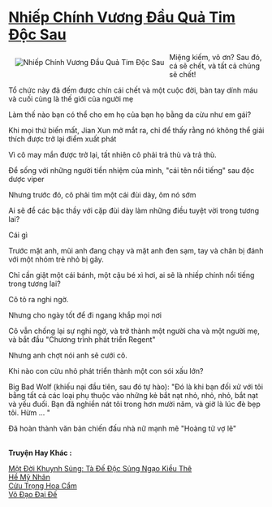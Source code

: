 <a href="https://truyentiki.com/nhiep-chinh-vuong-dau-qua-tim-doc-sau.30391/" title="Nhiếp Chính Vương Đầu Quả Tim Độc Sau"><h1>Nhiếp Chính Vương Đầu Quả Tim Độc Sau</h1></a><div style="display:table"><img align="right" style="float: left; padding: 10px;" src="https://truyentiki.com/a/img/str/src/30391.jpg" alt="Nhiếp Chính Vương Đầu Quả Tim Độc Sau">Miệng kiếm, vô ơn? Sau đó, cá sẽ chết, và tất cả chúng sẽ chết! <p></p> Tổ chức này đã đếm được chín cái chết và một cuộc đời, bàn tay dính máu và cuối cùng là thế giới của người mẹ <p></p> Làm thế nào bạn có thể cho em họ của bạn họ bằng da cừu như em gái? <p></p> Khi mọi thứ biến mất, Jian Xun mở mắt ra, chỉ để thấy rằng nó không thể giải thích được trở lại điểm xuất phát <p></p> Vì cô may mắn được trở lại, tất nhiên cô phải trả thù và trả thù. <p></p> Để sống với những người tiền nhiệm của mình, "cái tên nổi tiếng" sau độc dược viper <p></p> Nhưng trước đó, cô phải tìm một cái đùi dày, ôm nó sớm <p></p> Ai sẽ để các bậc thầy với cặp đùi dày làm những điều tuyệt vời trong tương lai? <p></p> Cái gì <p></p> Trước mặt anh, mũi anh đang chạy và mặt anh đen sạm, tay và chân bị đánh với một nhóm trẻ nhỏ bị gãy. <p></p> Chỉ cần giật một cái bánh, một cậu bé xì hơi, ai sẽ là nhiếp chính nổi tiếng trong tương lai? <p></p> Cô tỏ ra nghi ngờ. <p></p> Nhưng cho ngày tốt để đi ngang khắp mọi nơi <p></p> Cô vẫn chống lại sự nghi ngờ, và trở thành một người cha và một người mẹ, và bắt đầu "Chương trình phát triển Regent" <p></p> Nhưng anh chợt nói anh sẽ cưới cô. <p></p> Khi nào con cừu nhỏ phát triển thành một con sói xấu lớn? <p></p> Big Bad Wolf (khiếu nại đầu tiên, sau đó tự hào): "Đó là khi bạn đối xử với tôi bằng tất cả các loại phụ thuộc vào những kẻ bắt nạt nhỏ, nhỏ, nhỏ, bắt nạt và yếu đuối. Bạn đã nghiền nát tôi trong hơn mười năm, và giờ là lúc đè bẹp tôi. Hừm ... " <p></p> Đã hoàn thành văn bản chiến đấu nhà nữ mạnh mẽ "Hoàng tử vợ lẽ"</div><p><br><b>Truyện Hay Khác :</b></p><a href="https://truyentiki.com/mot-doi-khuynh-sung-ta-de-doc-sung-ngao-kieu-the.30390/" alt="Một Đời Khuynh Sủng: Tà Đế Độc Sủng Ngạo Kiều Thê">Một Đời Khuynh Sủng: Tà Đế Độc Sủng Ngạo Kiều Thê</a><br/><a href="https://github.com/nownovels/truyenhay/tree/master/truyenhay/30402/README.md" alt="Hề Mỹ Nhân">Hề Mỹ Nhân</a><br/><a href="https://truyentiki.wordpress.com/2020/06/08/cuu-trong-hoa-cam/" alt="Cửu Trọng Hoa Cẩm">Cửu Trọng Hoa Cẩm</a><br/><a href="https://truyentiki.wordpress.com/2020/06/08/vo-dao-dai-de/" alt="Võ Đạo Đại Đế">Võ Đạo Đại Đế</a><br/>
